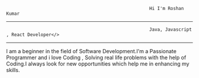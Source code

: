                                                           Hi I'm Roshan Kumar 
-----------------------------------------------------------------------------------------------------------------------------------------------------------------------------------
                                                          Java, Javascript , React Developer</>
-----------------------------------------------------------------------------------------------------------------------------------------------------------------------------------
I am a beginner in the field of Software Development.I'm a Passionate Programmer and i love Coding , Solving real life problems with the help of Coding.I always look for new opportunities which help me in enhancing my skills.
